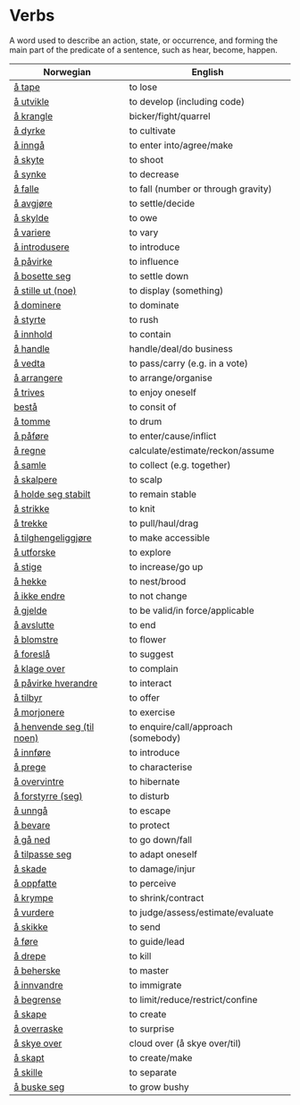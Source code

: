 # Verbs

A word used to describe an action, state, or occurrence, and forming the main part of the predicate of a sentence, such as hear, become, happen.

| Norwegian | English |
| --- | --- |
| [å tape](https://www.ordnett.no/search?language=no&phrase=å%20tape) | to lose |
| [å utvikle](https://www.ordnett.no/search?language=no&phrase=å%20utvikle) | to develop (including code) |
| [å krangle](https://www.ordnett.no/search?language=no&phrase=å%20krangle) | bicker/fight/quarrel |
| [å dyrke](https://www.ordnett.no/search?language=no&phrase=å%20dyrke) | to cultivate |
| [å inngå](https://www.ordnett.no/search?language=no&phrase=å%20inngå) | to enter into/agree/make |
| [å skyte](https://www.ordnett.no/search?language=no&phrase=å%20skyte) | to shoot |
| [å synke](https://www.ordnett.no/search?language=no&phrase=å%20synke) | to decrease |
| [å falle](https://www.ordnett.no/search?language=no&phrase=å%20falle) | to fall (number or through gravity) |
| [å avgjøre](https://www.ordnett.no/search?language=no&phrase=å%20avgjøre) | to settle/decide |
| [å skylde](https://www.ordnett.no/search?language=no&phrase=å%20skylde) | to owe |
| [å variere](https://www.ordnett.no/search?language=no&phrase=å%20variere) | to vary |
| [å introdusere](https://www.ordnett.no/search?language=no&phrase=å%20introdusere) | to introduce |
| [å påvirke](https://www.ordnett.no/search?language=no&phrase=å%20påvirke) | to influence |
| [å bosette seg](https://www.ordnett.no/search?language=no&phrase=å%20bosette%20seg) | to settle down |
| [å stille ut (noe)](https://www.ordnett.no/search?language=no&phrase=å%20stille%20ut%20(noe)) | to display (something) |
| [å dominere](https://www.ordnett.no/search?language=no&phrase=å%20dominere) | to dominate |
| [å styrte](https://www.ordnett.no/search?language=no&phrase=å%20styrte) | to rush |
| [å innhold](https://www.ordnett.no/search?language=no&phrase=å%20innhold) | to contain |
| [å handle](https://www.ordnett.no/search?language=no&phrase=å%20handle) | handle/deal/do business |
| [å vedta](https://www.ordnett.no/search?language=no&phrase=å%20vedta) | to pass/carry (e.g. in a vote) |
| [å arrangere](https://www.ordnett.no/search?language=no&phrase=å%20arrangere) | to arrange/organise |
| [å trives](https://www.ordnett.no/search?language=no&phrase=å%20trives) | to enjoy oneself |
| [bestå](https://www.ordnett.no/search?language=no&phrase=bestå) | to consit of |
| [å tomme](https://www.ordnett.no/search?language=no&phrase=å%20tomme) | to drum |
| [å påføre](https://www.ordnett.no/search?language=no&phrase=å%20påføre) | to enter/cause/inflict |
| [å regne](https://www.ordnett.no/search?language=no&phrase=å%20regne) | calculate/estimate/reckon/assume |
| [å samle](https://www.ordnett.no/search?language=no&phrase=å%20samle) | to collect (e.g. together) |
| [å skalpere](https://www.ordnett.no/search?language=no&phrase=å%20skalpere) | to scalp |
| [å holde seg stabilt](https://www.ordnett.no/search?language=no&phrase=å%20holde%20seg%20stabilt) | to remain stable |
| [å strikke](https://www.ordnett.no/search?language=no&phrase=å%20strikke) | to knit |
| [å trekke](https://www.ordnett.no/search?language=no&phrase=å%20trekke) | to pull/haul/drag |
| [å tilghengeliggjøre](https://www.ordnett.no/search?language=no&phrase=å%20tilghengeliggjøre) | to make accessible |
| [å utforske](https://www.ordnett.no/search?language=no&phrase=å%20utforske) | to explore |
| [å stige](https://www.ordnett.no/search?language=no&phrase=å%20stige) | to increase/go up |
| [å hekke](https://www.ordnett.no/search?language=no&phrase=å%20hekke) | to nest/brood |
| [å ikke endre](https://www.ordnett.no/search?language=no&phrase=å%20ikke%20endre) | to not change |
| [å gjelde](https://www.ordnett.no/search?language=no&phrase=å%20gjelde) | to be valid/in force/applicable |
| [å avslutte](https://www.ordnett.no/search?language=no&phrase=å%20avslutte) | to end |
| [å blomstre](https://www.ordnett.no/search?language=no&phrase=å%20blomstre) | to flower |
| [å foreslå](https://www.ordnett.no/search?language=no&phrase=å%20foreslå) | to suggest |
| [å klage over](https://www.ordnett.no/search?language=no&phrase=å%20klage%20over) | to complain |
| [å påvirke hverandre](https://www.ordnett.no/search?language=no&phrase=å%20påvirke%20hverandre) | to interact |
| [å tilbyr](https://www.ordnett.no/search?language=no&phrase=å%20tilbyr) | to offer |
| [å morjonere](https://www.ordnett.no/search?language=no&phrase=å%20morjonere) | to exercise |
| [å henvende seg (til noen)](https://www.ordnett.no/search?language=no&phrase=å%20henvende%20seg%20(til%20noen)) | to enquire/call/approach (somebody) |
| [å innføre](https://www.ordnett.no/search?language=no&phrase=å%20innføre) | to introduce |
| [å prege](https://www.ordnett.no/search?language=no&phrase=å%20prege) | to characterise |
| [å overvintre](https://www.ordnett.no/search?language=no&phrase=å%20overvintre) | to hibernate |
| [å forstyrre (seg)](https://www.ordnett.no/search?language=no&phrase=å%20forstyrre%20(seg)) | to disturb |
| [å unngå](https://www.ordnett.no/search?language=no&phrase=å%20unngå) | to escape |
| [å bevare](https://www.ordnett.no/search?language=no&phrase=å%20bevare) | to protect |
| [å gå ned](https://www.ordnett.no/search?language=no&phrase=å%20gå%20ned) | to go down/fall |
| [å tilpasse seg](https://www.ordnett.no/search?language=no&phrase=å%20tilpasse%20seg) | to adapt oneself |
| [å skade](https://www.ordnett.no/search?language=no&phrase=å%20skade) | to damage/injur |
| [å oppfatte](https://www.ordnett.no/search?language=no&phrase=å%20oppfatte) | to perceive |
| [å krympe](https://www.ordnett.no/search?language=no&phrase=å%20krympe) | to shrink/contract |
| [å vurdere](https://www.ordnett.no/search?language=no&phrase=å%20vurdere) | to judge/assess/estimate/evaluate |
| [å skikke](https://www.ordnett.no/search?language=no&phrase=å%20skikke) | to send |
| [å føre](https://www.ordnett.no/search?language=no&phrase=å%20føre) | to guide/lead |
| [å drepe](https://www.ordnett.no/search?language=no&phrase=å%20drepe) | to kill |
| [å beherske](https://www.ordnett.no/search?language=no&phrase=å%20beherske) | to master |
| [å innvandre](https://www.ordnett.no/search?language=no&phrase=å%20innvandre) | to immigrate |
| [å begrense](https://www.ordnett.no/search?language=no&phrase=å%20begrense) | to limit/reduce/restrict/confine |
| [å skape](https://www.ordnett.no/search?language=no&phrase=å%20skape) | to create |
| [å overraske](https://www.ordnett.no/search?language=no&phrase=å%20overraske) | to surprise |
| [å skye over](https://www.ordnett.no/search?language=no&phrase=å%20skye%20over) | cloud over (å skye over/til) |
| [å skapt](https://www.ordnett.no/search?language=no&phrase=å%20skapt) | to create/make |
| [å skille](https://www.ordnett.no/search?language=no&phrase=å%20skille) | to separate |
| [å buske seg](https://www.ordnett.no/search?language=no&phrase=å%20buske%20seg) | to grow bushy |

